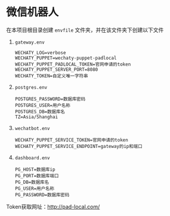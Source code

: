 # 微信机器人

在本项目根目录创建 `envfile` 文件夹，并在该文件夹下创建以下文件

1. `gateway.env`
	```.env
	WECHATY_LOG=verbose
	WECHATY_PUPPET=wechaty-puppet-padlocal
	WECHATY_PUPPET_PADLOCAL_TOKEN=官网申请的token
	WECHATY_PUPPET_SERVER_PORT=8080
	WECHATY_TOKEN=自定义唯一字符串
	```

2. `postgres.env`

   ```.env
   POSTGRES_PASSWORD=数据库密码
   POSTGRES_USER=用户名称
   POSTGRES_DB=数据库名
   TZ=Asia/Shanghai
   ```


3. `wechatbot.env`

   ```.env
   WECHATY_PUPPET_SERVICE_TOKEN=官网申请的token
   WECHATY_PUPPET_SERVICE_ENDPOINT=gateway的ip和端口
   ```

4. `dashboard.env`

   ```.env
   PG_HOST=数据库ip
   PG_PORT=数据库端口
   PG_DB=数据库名
   PG_USER=用户名称
   PG_PASSWORD=数据库密码
   ```
   
   

Token获取网址：http://pad-local.com/

